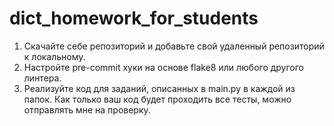 # dict_homework_for_students

1) Скачайте себе репозиторий и добавьте свой удаленный репозиторий к локальному.
2) Настройте pre-commit хуки на основе flake8 или любого другого линтера.
3) Реализуйте код для заданий, описанных в main.py в каждой из папок. Как только ваш код будет проходить все тесты, можно отправлять мне на проверку.